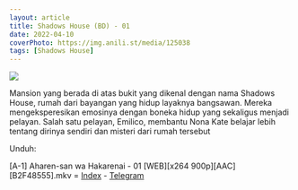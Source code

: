 ```yaml
---
layout: article
title: Shadows House (BD) - 01
date: 2022-04-10
coverPhoto: https://img.anili.st/media/125038
tags: [Shadows House]
---
```


![](https://img.anili.st/media/125038)

Mansion yang berada di atas bukit yang dikenal dengan nama Shadows House, rumah dari bayangan yang hidup layaknya bangsawan. Mereka mengeksperesikan emosinya dengan boneka hidup yang sekaligus menjadi pelayan. Salah satu pelayan, Emilico, membantu Nona Kate belajar lebih tentang dirinya sendiri dan misteri dari rumah tersebut

Unduh:

[A-1] Aharen-san wa Hakarenai - 01 [WEB][x264 900p][AAC][B2F48555].mkv = [Index](https://proyek.a-1ddl.workers.dev/0:/Musim%20Semi%202021/%5BBD%5D/%5BA-1%5D%20Shadows%20House%20%5BBD%5D%5Bx265%20900p%5D%5BTrueHD%5D/%5BA-1%5D%20Shadows%20House%20-%2001%20%5BBD%5D%5Bx265%20900p%5D%5BTrueHD%5D%5B348C1D4D%5D.mkv) - [Telegram](https://t.me/a1fansubweeklies/56)